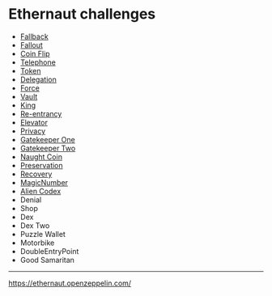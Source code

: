 # Ethernaut challenges

-   [Fallback](https://github.com/yeahokyok/ethernaut-challenges/tree/main/Fallback)
-   [Fallout](https://github.com/yeahokyok/ethernaut-challenges/tree/main/Fallout)
-   [Coin Flip](https://github.com/yeahokyok/ethernaut-challenges/tree/main/CoinFlip)
-   [Telephone](https://github.com/yeahokyok/ethernaut-challenges/tree/main/Telephone)
-   [Token](https://github.com/yeahokyok/ethernaut-challenges/tree/main/Token)
-   [Delegation](https://github.com/yeahokyok/ethernaut-challenges/tree/main/Delegation)
-   [Force](https://github.com/yeahokyok/ethernaut-challenges/tree/main/Force)
-   [Vault](https://github.com/yeahokyok/ethernaut-challenges/tree/main/Vault)
-   [King](https://github.com/yeahokyok/ethernaut-challenges/tree/main/King)
-   [Re-entrancy](https://github.com/yeahokyok/ethernaut-challenges/tree/main/Reentrance)
-   [Elevator](https://github.com/yeahokyok/ethernaut-challenges/tree/main/Elevator)
-   [Privacy](https://github.com/yeahokyok/ethernaut-challenges/tree/main/Privacy)
-   [Gatekeeper One](https://github.com/yeahokyok/ethernaut-challenges/tree/main/GatekeeperOne)
-   [Gatekeeper Two](https://github.com/yeahokyok/ethernaut-challenges/tree/main/GatekeeperTwo)
-   [Naught Coin](https://github.com/yeahokyok/ethernaut-challenges/tree/main/NaughtCoin)
-   [Preservation](https://github.com/yeahokyok/ethernaut-challenges/tree/main/Preservation)
-   [Recovery](https://github.com/yeahokyok/ethernaut-challenges/tree/main/Recovery)
-   [MagicNumber](https://github.com/yeahokyok/ethernaut-challenges/tree/main/MagicNumber)
-   [Alien Codex](https://github.com/yeahokyok/ethernaut-challenges/tree/main/AlienCodex)
-   Denial
-   Shop
-   Dex
-   Dex Two
-   Puzzle Wallet
-   Motorbike
-   DoubleEntryPoint
-   Good Samaritan

---

https://ethernaut.openzeppelin.com/
